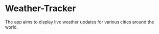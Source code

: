# Weather-Tracker
The app aims to display live weather updates for various cities around the world.
